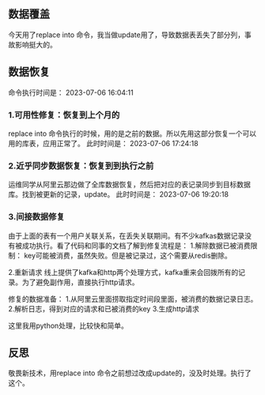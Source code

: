 ## 数据覆盖  
今天用了replace into 命令，我当做update用了，导致数据表丢失了部分列，事故影响挺大的。

## 数据恢复
命令执行时间是：
2023-07-06 16:04:11

### 1.可用性修复：恢复到上个月的
replace into 命令执行的时候，用的是之前的数据。所以先用这部分恢复一个可以用的库表，应用正常了。
此时时间是：
2023-07-06 17:24:18

### 2.近乎同步数据恢复：恢复到到执行之前
运维同学从阿里云那边做了全库数据恢复，然后把对应的表记录同步到目标数据库。找到被更新的记录，update。
此时时间是：
2023-07-06 19:20:18

### 3.间接数据修复
由于上面的表有一个用户关联关系，在丢失关联期间。有不少kafkas数据记录没有被成功执行。看了代码和同事的文档了解到修复流程是：
1.解除数据已被消费限制：
key可能被消费，虽然失败。但是被记录过，这个需要从redis删除。

2.重新请求
线上提供了kafka和http两个处理方式，kafka重来会回拨所有的记录。为了避免副作用，直接执行http请求。

修复的数据准备：
1.从阿里云里面捞取指定时间段里面，被消费的数据记录日志。
2.解析日志，得到对应的请求和已被消费的key
3.生成http请求

这里我用python处理，比较快和简单。

## 反思
敬畏新技术，用replace into 命令之前想过改成update的，没及时处理。执行了这个。




